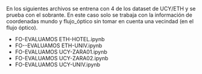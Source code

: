 
En los siguientes archivos se entrena con 4 de los 
dataset de UCY/ETH y se prueba con el sobrante.
En este caso solo se trabaja con la información
de coordenadas mundo y  flujo_óptico
sin tomar en cuenta una vecindad (en el flujo óptico). 

* FO-EVALUAMOS ETH-HOTEL.ipynb
* FO--EVALUAMOS ETH-UNIV.ipynb
* FO-EVALUAMOS UCY-ZARA01.ipynb
* FO-EVALUAMOS UCY-ZARA02.ipynb
* FO-EVALUAMOS UCY-UNIV.ipynb
